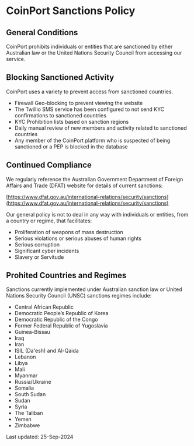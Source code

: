 # CoinPort Sanctions Policy

## General Conditions

CoinPort prohibits individuals or entities that are sanctioned by either Australian law or the United Nations Security Council from accessing our service.

## Blocking Sanctioned Activity

CoinPort uses a variety to prevent access from sanctioned countries.

*   Firewall Geo-blocking to prevent viewing the website
*   The Twillio SMS service has been configured to not send KYC confirmations to sanctioned countries
*   KYC Prohibition lists based on sanction regions
*   Daily manual review of new members and activity related to sanctioned countries
*   Any member of the CoinPort platform who is suspected of being sanctioned or a PEP is blocked in the database

## Continued Compliance

We regularly reference the Australian Government Department of Foreign Affairs and Trade (DFAT) website for details of current sanctions:

[https://www.dfat.gov.au/international-relations/security/sanctions](https://www.dfat.gov.au/international-relations/security/sanctions)

Our general policy is not to deal in any way with individuals or entities, from a country or regime, that facilitates:

*   Proliferation of weapons of mass destruction
*   Serious violations or serious abuses of human rights
*   Serious corruption
*   Significant cyber incidents
*   Slavery or Servitude

## Prohited Countries and Regimes

Sanctions currently implemented under Australian sanction law or United Nations Security Council (UNSC) sanctions regimes include:

*   Central African Republic
*   Democratic People’s Republic of Korea
*   Democratic Republic of the Congo
*   Former Federal Republic of Yugoslavia
*   Guinea-Bissau
*   Iraq
*   Iran
*   ISIL (Da'esh) and Al-Qaida
*   Lebanon
*   Libya
*   Mali
*   Myanmar
*   Russia/Ukraine
*   Somalia
*   South Sudan
*   Sudan
*   Syria
*   The Taliban
*   Yemen
*   Zimbabwe

Last updated: 25-Sep-2024
